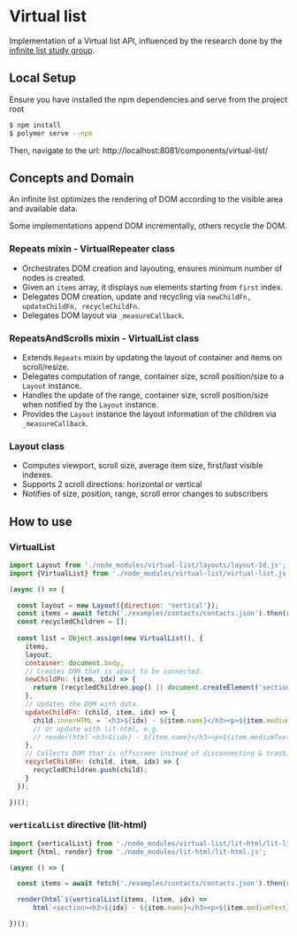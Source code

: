 # Virtual list

Implementation of a Virtual list API, influenced by the research done by the [infinite list study group](https://github.com/domenic/infinite-list-study-group).

## Local Setup

Ensure you have installed the npm dependencies and serve from the project root
```sh
$ npm install
$ polymer serve --npm
```
Then, navigate to the url: http://localhost:8081/components/virtual-list/

## Concepts and Domain

An infinite list optimizes the rendering of DOM according to the visible area and available data.

Some implementations append DOM incrementally, others recycle the DOM.

### Repeats mixin - VirtualRepeater class

- Orchestrates DOM creation and layouting, ensures minimum number of nodes is created.
- Given an `items` array, it displays `num` elements starting from `first` index.
- Delegates DOM creation, update and recycling via `newChildFn, updateChildFn, recycleChildFn`.
- Delegates DOM layout via `_measureCallback`.


### RepeatsAndScrolls mixin - VirtualList class

- Extends `Repeats` mixin by updating the layout of container and items on scroll/resize.
- Delegates computation of range, container size, scroll position/size to a `Layout` instance.
- Handles the update of the range, container size, scroll position/size when notified by the `Layout` instance.
- Provides the `Layout` instance the layout information of the children via `_measureCallback`.

### Layout class

- Computes viewport, scroll size, average item size, first/last visible indexes.
- Supports 2 scroll directions: horizontal or vertical
- Notifies of size, position, range, scroll error changes to subscribers

## How to use

### VirtualList

```js 
import Layout from './node_modules/virtual-list/layouts/layout-1d.js';
import {VirtualList} from './node_modules/virtual-list/virtual-list.js';

(async () => {

  const layout = new Layout({direction: 'vertical'});
  const items = await fetch('./examples/contacts/contacts.json').then(response => response.json());
  const recycledChildren = [];
  
  const list = Object.assign(new VirtualList(), {
    items,
    layout,
    container: document.body,
    // Creates DOM that is about to be connected.
    newChildFn: (item, idx) => {
      return (recycledChildren.pop() || document.createElement('section'));
    },
    // Updates the DOM with data.
    updateChildFn: (child, item, idx) => {
      child.innerHTML = `<h3>${idx} - ${item.name}</h3><p>${item.mediumText}</p>`;
      // or update with lit-html, e.g.
      // render(html`<h3>${idx} - ${item.name}</h3><p>${item.mediumText}</p>`, child);
    },
    // Collects DOM that is offscreen instead of disconnecting & trashing it.
    recycleChildFn: (child, item, idx) => {
      recycledChildren.push(child);
    }
  });

})();

```

### `verticalList` directive (lit-html)

```js 
import {verticalList} from './node_modules/virtual-list/lit-html/lit-list.js';
import {html, render} from './node_modules/lit-html/lit-html.js';

(async () => {

  const items = await fetch('./examples/contacts/contacts.json').then(response => response.json());

  render(html`${verticalList(items, (item, idx) => 
      html`<section><h3>${idx} - ${item.name}</h3><p>${item.mediumText}</p></section>`)}`, document.body);

})();

```
